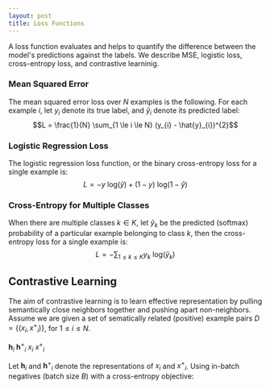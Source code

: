 ```yaml
---
layout: post
title: Loss Functions
---
```


A loss function evaluates and helps to quantify the difference between the model's predictions against the labels. We describe MSE, logistic loss, cross-entropy loss, and contrastive learninig.

### Mean Squared Error
The mean squared error loss over $N$ examples is the following. For each example $i$, let $y_i$ denote its true label, and $\hat{y}_{i}$ denote its predicted label:
$$L = \frac{1}{N} \sum_{1 \le i \le N} (y_{i} - \hat{y}_{i})^{2}$$

### Logistic Regression Loss
The logistic regression loss function, or the binary cross-entropy loss for a single example is:
$$L = - y \text{ log}(\hat{y}) + (1 - y) \text{ log}(1 - \hat{y})$$

### Cross-Entropy for Multiple Classes
When there are multiple classes $k \in K$, let $\hat{y}_{k}$ be the predicted (softmax) probability of a particular example belonging to class $k$, then the cross-entropy loss for a single example is:
$$L = - \sum_{1 \le k \le K} y_{k} \text{ log}(\hat{y}_{k})$$

## Contrastive Learning

The aim of contrastive learning is to learn effective representation by pulling semantically close neighbors together and pushing apart non-neighbors. Assume we are given a set of sematically related (positive) example pairs $D = \{(x_i, {x^+}_{i})\}$, for $1 \le i \le N$. 

$\mathbf{h}_i$
${\mathbf{h}^+}_{i}$
$x_i$
${x^+}_{i}$

Let $\mathbf{h}_i$ and ${\mathbf{h}^+}_{i}$ denote the representations of $x_i$ and ${x^+}_{i}$. 
Using in-batch negatives (batch size $B$) with a cross-entropy objective: 

